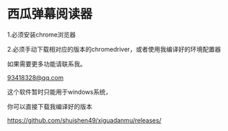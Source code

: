 # 西瓜弹幕阅读器
1.必须安装chrome浏览器
  
2.必须手动下载相对应的版本的chromedriver，或者使用我编译好的环境配置器
  
如果需要更多功能请联系我。
  
93418328@qq.com

这个软件暂时只能用于windows系统，
  
你可以直接下载我编译好的版本
  
https://github.com/shuishen49/xiguadanmu/releases/
